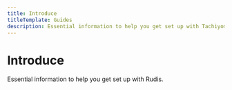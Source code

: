 ```yaml
---
title: Introduce
titleTemplate: Guides
description: Essential information to help you get set up with Tachiyomi.
---
```


# Introduce

Essential information to help you get set up with Rudis.